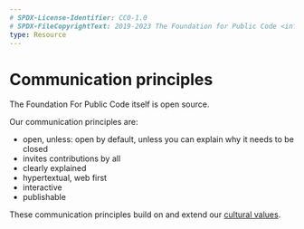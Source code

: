 ```yaml
---
# SPDX-License-Identifier: CC0-1.0
# SPDX-FileCopyrightText: 2019-2023 The Foundation for Public Code <info@publiccode.net>
type: Resource
---
```


# Communication principles

The Foundation For Public Code itself is open source.

Our communication principles are:

* open, unless: open by default, unless you can explain why it needs to be closed
* invites contributions by all
* clearly explained
* hypertextual, web first
* interactive
* publishable

These communication principles build on and extend our [cultural values](../../organization/cultural-values.md).
